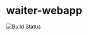 # waiter-webapp

[![Build Status](https://travis-ci.org/Ntandof/waiter-webapp.svg?branch=master)](https://travis-ci.org/Ntandof/waiter-webapp)


